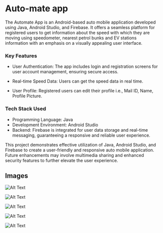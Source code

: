 
# Auto-mate app

The Automate App is an Android-based auto mobile application developed using Java, Android Studio, and Firebase. It offers a seamless platform for registered users to get information about the speed with which they are moving using speedometer, nearest petrol bunks and EV stations information with an emphasis on a visually appealing user interface.

### Key Features

- User Authentication: The app includes login and registration screens for user account management, ensuring secure access.

- Real-time Speed Data: Users can get the speed data in real time.

- User Profile: Registered users can edit their profile i.e., Mail ID, Name, Profile Picture.

### Tech Stack Used

- Programming Language: Java
- Development Environment: Android Studio
- Backend: Firebase is integrated for user data storage and real-time messaging, guaranteeing a responsive and reliable user experience.

This project demonstrates effective utilization of Java, Android Studio, and Firebase to create a user-friendly and responsive auto mobile application. Future enhancements may involve multimedia sharing and enhanced security features to further elevate the user experience.

## Images

![Alt Text](https://drive.google.com/uc?id=1TwUVzSmCJgOa99gIXubxL7NV3VPWymV9)

![Alt Text](https://drive.google.com/uc?id=1TuVvBdajmoWv31qV8D6KARAt31iEqxDS)

![Alt Text](https://drive.google.com/uc?id=1Tq_jZHb-w71k4ohb0WC3VNXuS7tzrC6A)

![Alt Text](https://drive.google.com/uc?id=1Ttx_Ms5WPIwHjDTLe0Ms2TcBJYIKLO9a)

![Alt Text](https://drive.google.com/uc?id=1TqWbJKitpsNB0y6C9y5bjLHopt8ANbsB)
